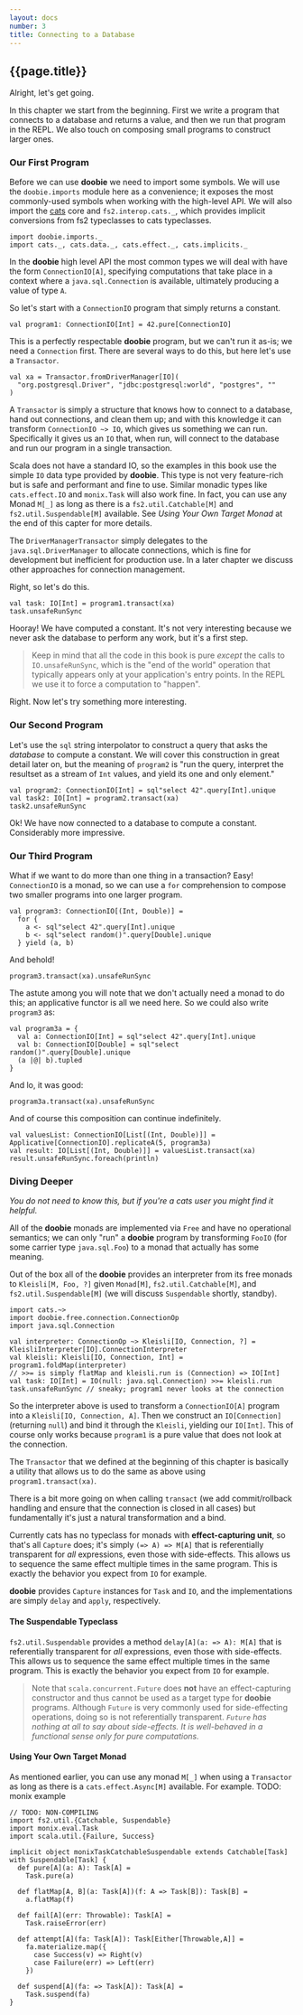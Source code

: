 ```yaml
---
layout: docs
number: 3
title: Connecting to a Database
---
```


## {{page.title}}

Alright, let's get going.

In this chapter we start from the beginning. First we write a program that connects to a database and returns a value, and then we run that program in the REPL. We also touch on composing small programs to construct larger ones.

### Our First Program

Before we can use **doobie** we need to import some symbols. We will use the `doobie.imports` module here as a convenience; it exposes the most commonly-used symbols when working with the high-level API. We will also import the
[cats](https://github.com/typelevel/cats) core and `fs2.interop.cats._`, which provides implicit conversions from fs2 typeclasses to cats typeclasses.

```tut:silent
import doobie.imports._
import cats._, cats.data._, cats.effect._, cats.implicits._
```

In the **doobie** high level API the most common types we will deal with have the form `ConnectionIO[A]`, specifying computations that take place in a context where a `java.sql.Connection` is available, ultimately producing a value of type `A`.

So let's start with a `ConnectionIO` program that simply returns a constant.

```tut
val program1: ConnectionIO[Int] = 42.pure[ConnectionIO]
```

This is a perfectly respectable **doobie** program, but we can't run it as-is; we need a `Connection` first. There are several ways to do this, but here let's use a `Transactor`.

```tut:silent
val xa = Transactor.fromDriverManager[IO](
  "org.postgresql.Driver", "jdbc:postgresql:world", "postgres", ""
)
```

A `Transactor` is simply a structure that knows how to connect to a database, hand out connections, and clean them up; and with this knowledge it can transform `ConnectionIO ~> IO`, which gives us something we can run. Specifically it gives us an `IO` that, when run, will connect to the database and run our program in a single transaction.

Scala does not have a standard IO, so the examples in this book use the simple `IO` data type provided by **doobie**. This type is not very feature-rich but is safe and performant and fine to use. Similar monadic types like `cats.effect.IO` and `monix.Task` will also work fine.
In fact, you can use any Monad `M[_]` as long as there is a `fs2.util.Catchable[M]` and `fs2.util.Suspendable[M]` available. See *Using Your Own Target Monad* at the end of this capter for more details.

The `DriverManagerTransactor` simply delegates to the `java.sql.DriverManager` to allocate connections, which is fine for development but inefficient for production use. In a later chapter we discuss other approaches for connection management.

Right, so let's do this.

```tut
val task: IO[Int] = program1.transact(xa)
task.unsafeRunSync
```

Hooray! We have computed a constant. It's not very interesting because we never ask the database to perform any work, but it's a first step.

> Keep in mind that all the code in this book is pure *except* the calls to `IO.unsafeRunSync`, which is the "end of the world" operation that typically appears only at your application's entry points. In the REPL we use it to force a computation to "happen".

Right. Now let's try something more interesting.

### Our Second Program

Let's use the `sql` string interpolator to construct a query that asks the *database* to compute a constant. We will cover this construction in great detail later on, but the meaning of `program2` is "run the query, interpret the resultset as a stream of `Int` values, and yield its one and only element."

```tut
val program2: ConnectionIO[Int] = sql"select 42".query[Int].unique
val task2: IO[Int] = program2.transact(xa)
task2.unsafeRunSync
```

Ok! We have now connected to a database to compute a constant. Considerably more impressive.

### Our Third Program

What if we want to do more than one thing in a transaction? Easy! `ConnectionIO` is a monad, so we can use a `for` comprehension to compose two smaller programs into one larger program.

```tut:silent
val program3: ConnectionIO[(Int, Double)] =
  for {
    a <- sql"select 42".query[Int].unique
    b <- sql"select random()".query[Double].unique
  } yield (a, b)
```

And behold!

```tut
program3.transact(xa).unsafeRunSync
```

The astute among you will note that we don't actually need a monad to do this; an applicative functor is all we need here. So we could also write `program3` as:

```tut:silent
val program3a = {
  val a: ConnectionIO[Int] = sql"select 42".query[Int].unique
  val b: ConnectionIO[Double] = sql"select random()".query[Double].unique
  (a |@| b).tupled
}
```

And lo, it was good:

```tut
program3a.transact(xa).unsafeRunSync
```

And of course this composition can continue indefinitely.

```tut
val valuesList: ConnectionIO[List[(Int, Double)]] = Applicative[ConnectionIO].replicateA(5, program3a)
val result: IO[List[(Int, Double)]] = valuesList.transact(xa)
result.unsafeRunSync.foreach(println)
```

### Diving Deeper

*You do not need to know this, but if you're a cats user you might find it helpful.*

All of the **doobie** monads are implemented via `Free` and have no operational semantics; we can only "run" a **doobie** program by transforming `FooIO` (for some carrier type `java.sql.Foo`) to a monad that actually has some meaning.

Out of the box all of the **doobie** provides an interpreter from its free monads to `Kleisli[M, Foo, ?]` given `Monad[M]`, `fs2.util.Catchable[M]`, and `fs2.util.Suspendable[M]` (we will discuss `Suspendable` shortly, standby).

```tut
import cats.~>
import doobie.free.connection.ConnectionOp
import java.sql.Connection

val interpreter: ConnectionOp ~> Kleisli[IO, Connection, ?] = KleisliInterpreter[IO].ConnectionInterpreter
val kleisli: Kleisli[IO, Connection, Int] = program1.foldMap(interpreter)
// >>= is simply flatMap and kleisli.run is (Connection) => IO[Int]
val task: IO[Int] = IO(null: java.sql.Connection) >>= kleisli.run
task.unsafeRunSync // sneaky; program1 never looks at the connection
```

So the interpreter above is used to transform a `ConnectionIO[A]` program into a `Kleisli[IO, Connection, A]`. Then we construct an `IO[Connection]` (returning `null`) and bind it through the `Kleisli`, yielding our `IO[Int]`. This of course only works because `program1` is a pure value that does not look at the connection.

The `Transactor` that we defined at the beginning of this chapter is basically a utility that allows us to do the same as above using `program1.transact(xa)`.

There is a bit more going on when calling `transact` (we add commit/rollback handling and ensure that the connection is closed in all cases) but fundamentally it's just a natural transformation and a bind.

Currently cats has no typeclass for monads with **effect-capturing unit**, so that's all `Capture` does; it's simply `(=> A) => M[A]` that is referentially transparent for *all* expressions, even those with side-effects. This allows us to sequence the same effect multiple times in the same program. This is exactly the behavior you expect from `IO` for example.

**doobie** provides `Capture` instances for `Task` and `IO`, and the implementations are simply `delay` and `apply`, respectively.
#### The Suspendable Typeclass
`fs2.util.Suspendable` provides a method `delay[A](a: => A): M[A]` that is referentially transparent for *all* expressions, even those with side-effects. This allows us to sequence the same effect multiple times in the same program. This is exactly the behavior you expect from `IO` for example.

> Note that `scala.concurrent.Future` does **not** have an effect-capturing constructor and thus cannot be used as a target type for **doobie** programs. Although `Future` is very commonly used for side-effecting operations, doing so is not referentially transparent. *`Future` has nothing at all to say about side-effects. It is well-behaved in a functional sense only for pure computations.*

#### Using Your Own Target Monad
As mentioned earlier, you can use any monad `M[_]` when using a `Transactor` as long as there is a `cats.effect.Async[M]` available. For example. TODO: monix example

```
// TODO: NON-COMPILING
import fs2.util.{Catchable, Suspendable}
import monix.eval.Task
import scala.util.{Failure, Success}

implicit object monixTaskCatchableSuspendable extends Catchable[Task] with Suspendable[Task] {
  def pure[A](a: A): Task[A] =
    Task.pure(a)

  def flatMap[A, B](a: Task[A])(f: A => Task[B]): Task[B] =
    a.flatMap(f)

  def fail[A](err: Throwable): Task[A] =
    Task.raiseError(err)

  def attempt[A](fa: Task[A]): Task[Either[Throwable,A]] =
    fa.materialize.map({
      case Success(v) => Right(v)
      case Failure(err) => Left(err)
    })

  def suspend[A](fa: => Task[A]): Task[A] =
    Task.suspend(fa)
}
```
